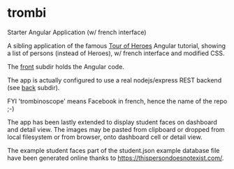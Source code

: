 # trombi
Starter Angular Application (w/ french interface)

A sibling application of the famous [Tour of Heroes](https://angular.io/tutorial) Angular tutorial, showing a list of persons (instead of Heroes), w/ french interface and modified CSS.

The [front](https://github.com/dmolinarius/trombi/tree/master/front) subdir holds the Angular code.

The app is actually configured to use a real nodejs/express REST backend (see [back](https://github.com/dmolinarius/trombi/tree/master/back) subdir).

FYI 'trombinoscope' means Facebook in french, hence the name of the repo ;-)

The app has been lastly extended to display student faces on dashboard and detail view. The images may be pasted from clipboard or dropped from local filesystem or from browser, onto dashboard cell or detail view.

The example student faces part of the student.json example database file have been generated online thanks to https://thispersondoesnotexist.com/.
